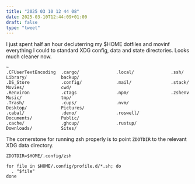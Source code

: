 ```yaml
---
title: "2025 03 10 12 44 08"
date: 2025-03-10T12:44:09+01:00
draft: false
type: "tweet"
---
```

I just spent half an hour decluterring my $HOME dotfiles and movinf everything I could to standard XDG config, data and state directories. Looks much cleaner now.

```shell
~
.CFUserTextEncoding  .cargo/              .local/              .ssh/                Library/             backup/
.DS_Store            .config/             .mail/               .stack/              Movies/              cwd/
.Renviron            .ctags               .npm/                .zshenv              Music/               tmp/
.Trash/              .cups/               .nvm/                Desktop/             Pictures/
.cabal/              .deno/               .roswell/            Documents/           Public/
.cache/              .ghcup/              .rustup/             Downloads/           Sites/
```

The cornerstone for running zsh properly is to point `ZDOTDIR` to the relevant XDG data directory.

```shell
ZDOTDIR=$HOME/.config/zsh

for file in $HOME/.config/profile.d/*.sh; do
  . "$file"
done
```


